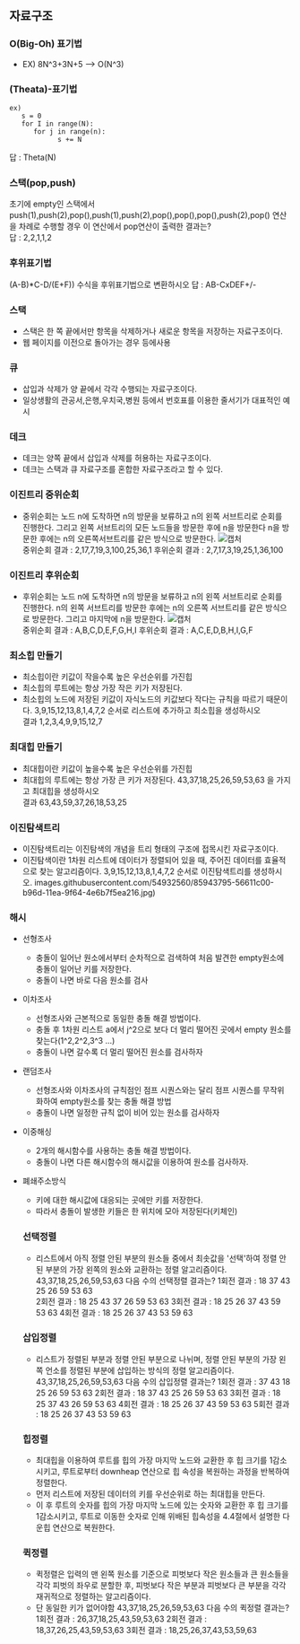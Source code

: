 ## 자료구조

### O(Big-Oh) 표기법  
- EX) 8N^3+3N+5  --> O(N^3)

### (Theata)-표기법
~~~~~~
ex)
   s = 0  
   for I in range(N):
      for j in range(n):
            s += N
~~~~~~
답 : Theta(N)

### 스택(pop,push)
초기에 empty인 스택에서 push(1),push(2),pop(),push(1),push(2),pop(),pop(),pop(),push(2),pop() 연산을 차례로 수행할 경우 이 연산에서 pop연산이 출력한 결과는?  
답 : 2,2,1,1,2

 
### 후위표기법  
 (A-B)*C-D/(E+F)) 수식을 후위표기법으로 변환하시오 
 답 : AB-CxDEF+/-


### 스택  
* 스택은 한 쪽 끝에서만 항목을 삭제하거나 새로운 항목을 저장하는 자료구조이다.
* 웹 페이지를 이전으로 돌아가는 경우 등에사용
### 큐
* 삽입과 삭제가 양 끝에서 각각 수행되는 자료구조이다.
* 일상생활의 관공서,은행,우치국,병원 등에서 번호표를 이용한 줄서기가 대표적인 예시
### 데크
* 데크는 양쪽 끝에서 삽입과 삭제를 허용하는 자료구조이다.
* 데크는 스택과 큐 자료구조를 혼합한 자료구조라고 할 수 있다.

### 이진트리 중위순회
* 중위순회는 노드 n에 도착하면 n의 방문을 보류하고 n의 왼쪽 서브트리로 순회를 진행한다. 그리고 왼쪽 서브트리의 모든 노드들을 방문한 후에 n을 방문한다 n을 방문한 후에는 n의 오른쪽서브트리를 같은 방식으로 방문한다.
![캡처](https://user-images.githubusercontent.com/54932560/85943108-d042d680-b968-11ea-8706-6a3c1eea7cc3.PNG)  
중위순회 결과 : 2,17,7,19,3,100,25,36,1
후위순회 결과 : 2,7,17,3,19,25,1,36,100

### 이진트리 후위순회
* 후위순회는 노드 n에 도착하면 n의 방문을 보류하고 n의 왼쪽 서브트리로 순회를 진행한다. n의 왼쪽 서브트리를 방문한 후에는 n의 오른쪽 서브트리를 같은 방식으로 방문한다. 그리고 마지막에 n을 방문한다.
![캡처](https://user-images.githubusercontent.com/54932560/85943230-b48c0000-b969-11ea-947f-7ecbec1a660e.PNG)  
중위순회 결과 : A,B,C,D,E,F,G,H,I
후위순회 결과 : A,C,E,D,B,H,I,G,F  

### 최소힙 만들기
* 최소힙이란 키값이 작을수록 높은 우선순위를 가진힙
* 최소힙의 루트에는 항상 가장 작은 키가 저장된다.
* 최소힙의 노드에 저장된 키값이 자식노드의 키값보다 작다는 규칙을 따르기 때문이다.
3,9,15,12,13,8,1,4,7,2 순서로 리스트에 추가하고 최소힙을 생성하시오  
결과 1,2,3,4,9,9,15,12,7

### 최대힙 만들기
* 최대힙이란 키값이 높을수록 높은 우선순위를 가진힙
* 최대힙의 루트에는 항상 가장 큰 키가 저장된다. 
43,37,18,25,26,59,53,63 을 가지고 최대힙을 생성하시오  
결과 63,43,59,37,26,18,53,25

### 이진탐색트리
* 이진탐색트리는 이진탐색의 개념을 트리 형태의 구조에 접목시킨 자료구조이다.
* 이진탐색이란 1차원 리스트에 데이터가 정렬되어 있을 때, 주어진 데이터를 효율적으로 찾는 알고리즘이다.
3,9,15,12,13,8,1,4,7,2 순서로 이진탐색트리를 생성하시오.
images.githubusercontent.com/54932560/85943795-56611c00-b96d-11ea-9f64-4e6b7f5ea216.jpg)

### 해시
* 선형조사
  * 충돌이 일어난 원소에서부터 순차적으로 검색하여 처음 발견한 empty원소에 충돌이 일어난 키를 저장한다.
  * 충돌이 나면 바로 다음 원소를 검사
* 이차조사
  * 선형조사와 근본적으로 동일한 충돌 해결 방법이다.
  * 충돌 후 1차원 리스트 a에서 j^2으로 보다 더 멀리 떨어진 곳에서 empty 원소를 찾는다(1^2,2^2,3^3 ...)
  * 충돌이 나면 갈수록 더 멀리 떨어진 원소를 검사하자
* 랜덤조사
  * 선형조사와 이차조사의 규칙점인 점프 시퀀스와는 달리 점프 시퀀스를 무작위화하여 empty원소를 찾는 충돌 해결 방법
  * 충돌이 나면 일정한 규칙 없이 비어 있는 원소를 검사하자
* 이중해싱
  * 2개의 해시함수를 사용하는 충돌 해결 방법이다.
  * 충돌이 나면 다른 해시함수의 해시값을 이용하여 원소를 검사하자.
* 폐쇄주소방식
  * 키에 대한 해시값에 대응되는 곳에만 키를 저장한다.
  * 따라서 충돌이 발생한 키들은 한 위치에 모아 저장된다(키체인)
  
 
  ### 선택정렬
  * 리스트에서 아직 정렬 안된 부분의 원소들 중에서 최솟값을 '선택'하여 정렬 안된 부분의 가장 왼쪽의 원소와 교환하는 정렬 알고리즘이다.
  43,37,18,25,26,59,53,63 다음 수의 선택정렬 결과는?
  1회전 결과 : 18 37 43 25 26 59 53 63  
  2회전 결과 : 18 25 43 37 26 59 53 63
  3회전 결과 : 18 25 26 37 43 59 53 63
  4회전 결과 : 18 25 26 37 43 53 59 63  
  
  ### 삽입정렬
  * 리스트가 정렬된 부분과 정렬 안된 부분으로 나뉘며, 정렬 안된 부분의 가장 왼쪽 언소를 정렬된 부분에 삽입하는 방식의 정렬 알고리즘이다.
  43,37,18,25,26,59,53,63 다음 수의 삽입정렬 결과는?
  1회전 결과 : 37 43 18 25 26 59 53 63
  2회전 결과 : 18 37 43 25 26 59 53 63
  3회전 결과 : 18 25 37 43 26 59 53 63
  4회전 결과 : 18 25 26 37 43 59 53 63
  5회전 결과 : 18 25 26 37 43 53 59 63
  
  ### 힙정렬
  * 최대힙을 이용하여 루트를 힙의 가장 마지막 노드와 교환한 후 힙 크기를 1감소시키고, 루트로부터 downheap 연산으로 힙 속성을 복원하는 과정을 반복하여 정렬한다.
  * 먼저 리스트에 저장된 데이터의 키를 우선순위로 하는 최대힙을 만든다.
  * 이 후 루트의 숫자를 힙의 가장 마지막 노드에 있는 숫자와 교환한 후 힙 크기를 1감소시키고, 루트로 이동한 숫자로 인해 위배된 힙속성을 4.4절에서 설명한 다운힙 연산으로 복원한다.
  
  ### 퀵정렬
  * 퀵정렬은 입력의 맨 왼쪽 원소를 기준으로 피벗보다 작은 원소들과 큰 원소들을 각각 피벗의 좌우로 분할한 후, 피벗보다 작은 부분과 피벗보다 큰 부분을 각각 재귀적으로 정렬하는 알고리즘이다.
  * 단 동일한 키가 없어야함
  43,37,18,25,26,59,53,63 다음 수의 퀵정렬 결과는?
  1회전 결과 : 26,37,18,25,43,59,53,63
  2회전 결과 : 18,37,26,25,43,59,53,63
  3회전 결과 : 18,25,26,37,43,53,59,63
  
 
